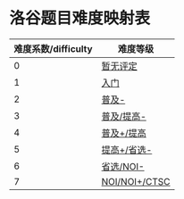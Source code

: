 # 洛谷题目难度映射表

| 难度系数/difficulty | 难度等级                                                     |
| ------------------- | ------------------------------------------------------------ |
| 0                   | [暂无评定](https://www.luogu.com.cn/problem/list?difficulty=0&page=1#) |
| 1                   | [入门](https://www.luogu.com.cn/problem/list?difficulty=1&page=1#) |
| 2                   | [普及-](https://www.luogu.com.cn/problem/list?difficulty=2&page=1#) |
| 3                   | [普及/提高-](https://www.luogu.com.cn/problem/list?difficulty=3&page=1#) |
| 4                   | [普及+/提高](https://www.luogu.com.cn/problem/list?difficulty=4&page=1#) |
| 5                   | [提高+/省选-](https://www.luogu.com.cn/problem/list?difficulty=5&page=1#) |
| 6                   | [省选/NOI-](https://www.luogu.com.cn/problem/list?difficulty=6&page=1#) |
| 7                   | [NOI/NOI+/CTSC](https://www.luogu.com.cn/problem/list?difficulty=7&page=1#) |

